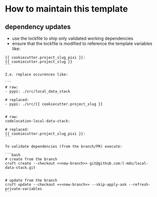 # How to maintain this template

## dependency updates

- use the lockfile to ship only validated working dependencies
- ensure that the lockfile is modified to reference the template variables like:

````
{{ cookiecutter.project_slug_pixi }}:
{{ cookiecutter.project_slug }}
```

I.e. replace occurences like:

```
# raw:
- pypi: ./src/local_data_stack

# replaced:
- pypi: ./src/{{ cookiecutter.project_slug }}


# raw:
codelocation-local-data-stack:

# replaced:
{{ cookiecutter.project_slug_pixi }}:
```

To validate dependencies (from the branch/PR) execute:

```bash
# create from the branch
cruft create --checkout <<new-branch>> git@github.com:l-mds/local-data-stack.git


# update from the branch
cruft update --checkout <<<new-branch>> --skip-apply-ask --refresh-private-variables
```